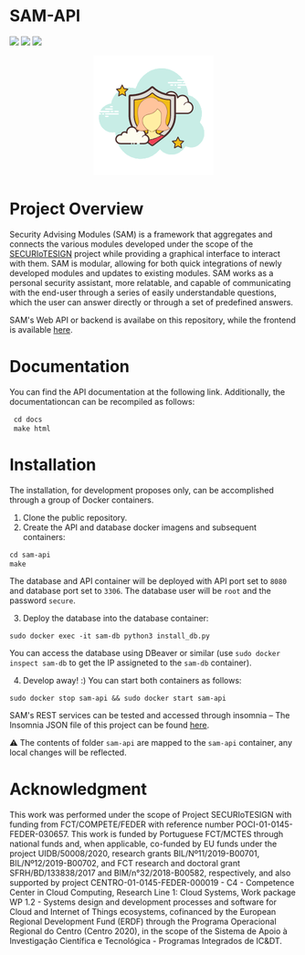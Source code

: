 # SAM-API
![](https://img.shields.io/badge/Python-3776AB?style=for-the-badge&logo=javascript&logoColor=white)
![](https://img.shields.io/badge/MariaDB-fe814c?style=for-the-badge&logo=mariadb&logoColor=white)
![](https://img.shields.io/badge/Sphinx-97ca00?style=for-the-badge&logo=readthedocs&logoColor=white)

<p align="center"> 
<img src="https://github.com/SECURIoTESIGN/SAM/blob/master/public/logo_c.png"><br/>
</p>

# Project Overview

Security Advising Modules (SAM) is a framework that aggregates and connects the various modules developed under the scope of the [SECURIoTESIGN](https://lx.it.pt/securIoTesign/) project while providing a graphical interface to interact with them. SAM is modular, allowing for both quick integrations of newly developed modules and updates to existing modules. SAM works as a personal security assistant, more relatable, and capable of communicating with the end-user through a series of easily understandable questions, which the user can answer directly or through a set of predefined answers.

SAM's Web API or backend is availabe on this repository, while the frontend is available [here](https://github.com/SECURIoTESIGN/SAM/).

# Documentation

You can find the API documentation at the following link. Additionally, the documentationcan can be recompiled as follows:
``` 
 cd docs
 make html
```

# Installation

The installation, for development proposes only, can be accomplished through a group of Docker containers.

1) Clone the public repository.
2) Create the API and database docker imagens and subsequent containers:
```
cd sam-api
make
```
The database and API container will be deployed with API port set to ``8080`` and database port set to ``3306``. The database user will be ``root`` and the password ``secure``.

3) Deploy the database into the database container:
```
sudo docker exec -it sam-db python3 install_db.py
```
You can access the database using DBeaver or similar (use ``sudo docker inspect sam-db`` to get the IP assigneted to the ``sam-db`` container).

4) Develop away! :) You can start both containers as follows:
```
sudo docker stop sam-api && sudo docker start sam-api
```
SAM's REST services can be tested and accessed through insomnia – The Insomnia JSON file of this project can be found [here](https://github.com/SECURIoTESIGN/SAM-API/blob/master/docs/insomnia/Insomnia-SAM-API-Services.json).

⚠️ The contents of folder ``sam-api`` are mapped to the ``sam-api`` container, any local changes will be reflected.

# Acknowledgment

This work was performed under the scope of Project SECURIoTESIGN with funding from FCT/COMPETE/FEDER with reference number POCI-01-0145-FEDER-030657. This work is funded by Portuguese FCT/MCTES through national funds and, when applicable, co-funded by EU funds under the project UIDB/50008/2020, research grants BIL/Nº11/2019-B00701, BIL/Nº12/2019-B00702, and FCT research and doctoral grant SFRH/BD/133838/2017 and BIM/n°32/2018-B00582, respectively, and also supported by project CENTRO-01-0145-FEDER-000019 - C4 - Competence Center in Cloud Computing, Research Line 1: Cloud Systems, Work package WP 1.2 - Systems design and development processes and software for Cloud and Internet of Things ecosystems, cofinanced by the European Regional Development Fund (ERDF) through the Programa Operacional Regional do Centro (Centro 2020), in the scope of the Sistema de Apoio à Investigação Científica e Tecnológica - Programas Integrados de IC&DT.
